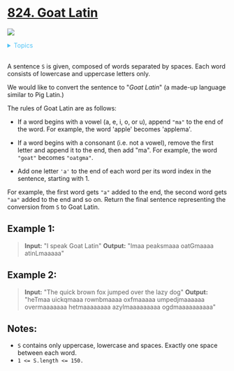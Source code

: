 # [824. Goat Latin](https://leetcode-cn.com/problems/goat-latin/)

![](https://img.shields.io/badge/Difficulty-Easy-green.svg)

<details>
<summary style="color:#4FC3F7">Topics</summary>

* [`String`](https://leetcode.com/tag/string/)

</details>
<br />


A sentence `S` is given, composed of words separated by spaces. Each word consists of lowercase and uppercase letters only.

We would like to convert the sentence to "*Goat Latin*" (a made-up language similar to Pig Latin.)

The rules of Goat Latin are as follows:

 + If a word begins with a vowel (a, e, i, o, or u), append `"ma"` to the end of the word.
For example, the word 'apple' becomes 'applema'.
 
 + If a word begins with a consonant (i.e. not a vowel), remove the first letter and append it to the end, then add "ma".
For example, the word `"goat"` becomes `"oatgma"`.
 
 + Add one letter `'a'` to the end of each word per its word index in the sentence, starting with 1.

For example, the first word gets `"a"` added to the end, the second word gets `"aa"` added to the end and so on.
Return the final sentence representing the conversion from `S` to Goat Latin. 

## Example 1:

> **Input:**  "I speak Goat Latin"
> **Output:** "Imaa peaksmaaa oatGmaaaa atinLmaaaaa"

## Example 2:

> **Input:**  "The quick brown fox jumped over the lazy dog"
> **Output:**  "heTmaa uickqmaaa rownbmaaaa oxfmaaaaa umpedjmaaaaaa overmaaaaaaa hetmaaaaaaaa azylmaaaaaaaaa ogdmaaaaaaaaaa"
 
## Notes:

 + `S` contains only uppercase, lowercase and spaces. Exactly one space between each word.
 + `1 <= S.length <= 150.`